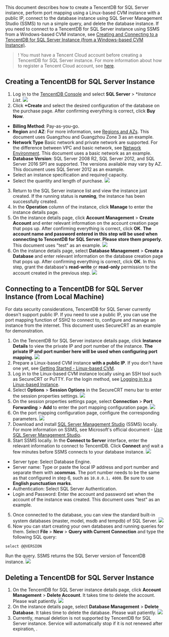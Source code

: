 
This document describes how to create a TencentDB for SQL Server instance, perform port mapping using a Linux-based CVM instance with a public IP, connect to the database instance using SQL Server Management Studio (SSMS) to run a simple query, and delete the database instance.
If you need to connect to a TencentDB for SQL Server instance using SSMS from a Windows-based CVM instance, see [Creating and Connecting to a TencentDB for SQL Server Instance (from a Windows-based CVM Instance)](/document/product/238/11626).

>! You must have a Tencent Cloud account before creating a TencentDB for SQL Server instance. For more information about how to register a Tencent Cloud account, see [here](https://cloud.tencent.com/document/product/378/17985).

## Creating a TencentDB for SQL Server Instance
1. Log in to the [TencentDB Console](https://console.cloud.tencent.com/cdb) and select **SQL Server** > **Instance List*.
![](https://main.qcloudimg.com/raw/c8a5843dc5f1ddecb1e7767f848ca895.png)
2. Click **+Create** and select the desired configuration of the database on the purchase page. After confirming everything is correct, click **Buy Now**.
 - **Billing Method**: Pay-as-you-go.
 - **Region** and **AZ**: For more information, see [Regions and AZs](/doc/product/236/8458). This document uses Guangzhou and Guangzhou Zone 3 as an example.
 - **Network Type** Basic network and private network are supported. For the difference between VPC and basic network, see [Network Environment](/doc/product/213/5227). This document uses a basic network as an example.
 - **Database Version**: SQL Server 2008 R2, SQL Server 2012, and SQL Server 2016 SP1 are supported. The versions available may vary by AZ. This document uses SQL Server 2012 as an example.
 - Select an instance specification and required capacity.
 - Select the quantity and length of purchase.
![](https://main.qcloudimg.com/raw/85a55961d655af3870919df938dddaf0.png)
3. Return to the SQL Server instance list and view the instance just created. If the running status is **running**, the instance has been successfully created.
4. In the **Operation** column of the instance, click **Manage** to enter the instance details page.
5. On the instance details page, click **Account Management** > **Create Account** and enter relevant information on the account creation page that pops up. After confirming everything is correct, click **OK**.
**The account name and password entered in this step will be used when connecting to TencentDB for SQL Server. Please store them properly.** This document uses "test" as an example.
![](//mc.qcloudimg.com/static/img/1cac253d8eb9029bbaf10aa385b4c0bd/image.png)
6. On the instance details page, select **Database Management** > **Create a Database** and enter relevant information on the database creation page that pops up. After confirming everything is correct, click **OK**.
In this step, grant the database's **read-write** or **read-only** permission to the account created in the previous step.
![](//mc.qcloudimg.com/static/img/8db9f2aaa65978c0e0005739c7861aad/image.png)

## Connecting to a TencentDB for SQL Server Instance (from Local Machine)
For data security considerations, TencentDB for SQL Server currently doesn't support public IP. If you need to use a public IP, you can use the port mapping function of SSH2 to connect to, configure and manage an instance from the internet. This document uses SecureCRT as an example for demonstration.
1. On the TencentDB for SQL Server instance details page, click **Instance Details** to view the private IP and port number of the instance. **The private IP and port number here will be used when configuring port mapping.**
![](https://main.qcloudimg.com/raw/05866d097de8b621b3a27b230ed6de8c.png)
2. Prepare a Linux-based CVM instance **with a public IP**. If you don't have one yet, see [Getting Started - Linux-based CVM](/doc/product/213/2936).
3. Log in to the Linux-based CVM instance locally using an SSH tool such as SecureCRT or PuTTY. For the login method, see [Logging in to a Linux-based Instance](/doc/product/213/5436).
4. Select **Options** > **Session Options** in the SecureCRT menu bar to enter the session properties settings.
![](//mc.qcloudimg.com/static/img/6f48c98d69986fd497535ec8760a0a49/image.png)
5. On the session properties settings page, select **Connection** > **Port Forwarding** > **Add** to enter the port mapping configuration page.
![](//mc.qcloudimg.com/static/img/8a489ede3e8ae598a6530e77b9481eab/image.png)
6. On the port mapping configuration page, configure the corresponding parameters.
![](//mc.qcloudimg.com/static/img/9f28013e62ccce956710eaca0c8fb699/image.png)
7. Download and install [SQL Server Management Studio](https://docs.microsoft.com/en-us/sql/ssms/download-sql-server-management-studio-ssms) (SSMS) locally. For more information on SSMS, see Microsoft's official document - [Use SQL Server Management Studio](https://docs.microsoft.com/zh-cn/sql/database-engine/use-sql-server-management-studio?view=sql-server-2014).
8. Start SSMS locally. In the **Connect to Server** interface, enter the relevant information to connect to TencentDB. Click **Connect** and wait a few minutes before SSMS connects to your database instance.
![](//mc.qcloudimg.com/static/img/1cac47c4fc515d30d2cb5a0ef0141e22/image.png)
 - Server type: Select Database Engine.
 - Server name: Type or paste the local IP address and port number and separate them with a**commas**. The port number needs to be the same as that configured in step 6, such as `10.0.0.1，4000`. Be sure to use **English punctuation marks**.
 - Authentication: Select SQL Server Authentication.
 - Login and Password: Enter the account and password set when the account of the instance was created. This document uses "test" as an example.
5. Once connected to the database, you can view the standard built-in system databases (master, model, msdb and tempdb) of SQL Server.
![](//mc.qcloudimg.com/static/img/a39d9db6f6a4050d1fa4285a53b55157/image.png)
6. Now you can start creating your own databases and running queries for them. Select **File** > **New** > **Query with Current Connection** and type the following SQL query:
```
select @@VERSION
```
Run the query. SSMS returns the SQL Server version of TencentDB instance.
![](//mc.qcloudimg.com/static/img/fbf64c03c7addda9c80fdd3dac7bbebb/image.png)

## Deleting a TencentDB for SQL Server Instance
1. On the TencentDB for SQL Server instance details page, click **Account Management** > **Delete Account**. It takes time to delete the account. Please wait patiently.
![](//mc.qcloudimg.com/static/img/7ce670ca67766ed32d088b4f733c56b6/image.png)
2. On the instance details page, select **Database Management** > **Delete Database**. It takes time to delete the database. Please wait patiently.
![](//mc.qcloudimg.com/static/img/fa68b790fe7a12e1c17bfde648ac6e98/image.png)
3. Currently, manual deletion is not supported by TencentDB for SQL Server instance. Service will automatically stop if it is not renewed after expiration, .



